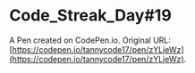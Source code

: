 # Code_Streak_Day#19

A Pen created on CodePen.io. Original URL: [https://codepen.io/tannycode17/pen/zYLjeWz](https://codepen.io/tannycode17/pen/zYLjeWz).

